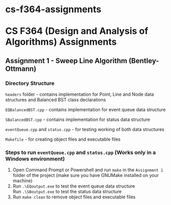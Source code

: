 # cs-f364-assignments<br><br>CS F364 (Design and Analysis of Algorithms) Assignments

## Assignment 1 - Sweep Line Algorithm (Bentley-Ottmann)

### Directory Structure

`headers` folder - contains implementation for Point, Line and Node data structures and Balanced BST class declarations

`EQBalancedBST.cpp` - contains implementation for event queue data structure

`SBalancedBST.cpp` - contains implementation for status data structure

`eventQueue.cpp` and `status.cpp` - for testing working of both data structures

`Makefile` - for creating object files and executable files

### Steps to run `eventQueue.cpp` and `status.cpp` (Works only in a Windows environment)

1. Open Command Prompt or Powershell and run `make` in the `Assignment 1` folder of the project (make sure you have GNUMake installed on your machine)
2. Run `.\EQoutput.exe` to test the event queue data structure<br>
   Run `.\SBoutput.exe` to test the status data structure<br>
3. Run `make clean` to remove object files and executable files
